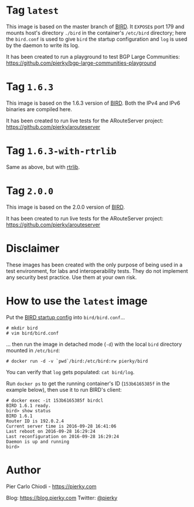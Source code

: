 # Tag `latest`

This image is based on the master branch of [BIRD](https://github.com/BIRD/bird/). It `EXPOSE`s port 179 and mounts host's directory `./bird` in the container's `/etc/bird` directory; here the `bird.conf` is used to give `bird` the startup configuration and `log` is used by the daemon to write its log.

It has been created to run a playground to test BGP Large Communities: https://github.com/pierky/bgp-large-communities-playground

# Tag `1.6.3`

This image is based on the 1.6.3 version of [BIRD](https://github.com/BIRD/bird/). Both the IPv4 and IPv6 binaries are compiled here.

It has been created to run live tests for the ARouteServer project: https://github.com/pierky/arouteserver

# Tag `1.6.3-with-rtrlib`

Same as above, but with [rtrlib](https://github.com/rtrlib/rtrlib).

# Tag `2.0.0`

This image is based on the 2.0.0 version of [BIRD](https://github.com/BIRD/bird/).

It has been created to run live tests for the ARouteServer project: https://github.com/pierky/arouteserver

# Disclaimer

These images has been created with the only purpose of being used in a test environment, for labs and interoperability tests. They do not implement any security best practice. Use them at your own risk.

# How to use the `latest` image

Put the [BIRD startup config](http://bird.network.cz/?get_doc&f=bird.html) into `bird/bird.conf`...

```
# mkdir bird
# vim bird/bird.conf
```

... then run the image in detached mode (`-d`) with the local `bird` directory mounted in `/etc/bird`:

```
# docker run -d -v `pwd`/bird:/etc/bird:rw pierky/bird
```

You can verify that `log` gets populated: `cat bird/log`.

Run `docker ps` to get the running container's ID (`153b6165385f` in the example below), then use it to run BIRD's client:

```
# docker exec -it 153b6165385f birdcl
BIRD 1.6.1 ready.
bird> show status
BIRD 1.6.1
Router ID is 192.0.2.4
Current server time is 2016-09-28 16:41:06
Last reboot on 2016-09-28 16:29:24
Last reconfiguration on 2016-09-28 16:29:24
Daemon is up and running
bird>
```

# Author

Pier Carlo Chiodi - https://pierky.com

Blog: https://blog.pierky.com Twitter: [@pierky](https://twitter.com/pierky)


